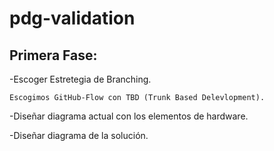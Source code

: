 # pdg-validation

## Primera Fase: 
  -Escoger Estretegia de Branching.
  
    Escogimos GitHub-Flow con TBD (Trunk Based Delevlopment).
  
  
  -Diseñar diagrama actual con los elementos de hardware.
  
  
  -Diseñar diagrama de la solución.
  
  
